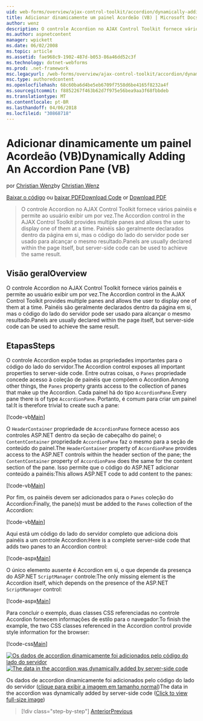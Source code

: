 ```yaml
---
uid: web-forms/overview/ajax-control-toolkit/accordion/dynamically-adding-an-accordion-pane-vb
title: Adicionar dinamicamente um painel Acordeão (VB) | Microsoft Docs
author: wenz
description: O controle Accordion no AJAX Control Toolkit fornece vários painéis e permite ao usuário exibir um por vez. Painéis são normalmente declaradas w...
ms.author: aspnetcontent
manager: wpickett
ms.date: 06/02/2008
ms.topic: article
ms.assetid: fae968c9-1902-487d-b053-86a46dd52c3f
ms.technology: dotnet-webforms
ms.prod: .net-framework
msc.legacyurl: /web-forms/overview/ajax-control-toolkit/accordion/dynamically-adding-an-accordion-pane-vb
msc.type: authoredcontent
ms.openlocfilehash: 68c60ba6d4be5eb6709f7558d6be4165f8232a4f
ms.sourcegitcommit: f8852267f463b62d7f975e56bea9aa3f68fbbdeb
ms.translationtype: MT
ms.contentlocale: pt-BR
ms.lasthandoff: 04/06/2018
ms.locfileid: "30868718"
---
```

<a name="dynamically-adding-an-accordion-pane-vb"></a><span data-ttu-id="500e4-104">Adicionar dinamicamente um painel Acordeão (VB)</span><span class="sxs-lookup"><span data-stu-id="500e4-104">Dynamically Adding An Accordion Pane (VB)</span></span>
====================
<span data-ttu-id="500e4-105">por [Christian Wenz](https://github.com/wenz)</span><span class="sxs-lookup"><span data-stu-id="500e4-105">by [Christian Wenz](https://github.com/wenz)</span></span>

<span data-ttu-id="500e4-106">[Baixar o código](http://download.microsoft.com/download/5/6/d/56d50cef-2011-4c8f-9891-7edc6dc57df9/Accordion2.vb.zip) ou [baixar PDF](http://download.microsoft.com/download/6/7/1/6718d452-ff89-4d3f-a90e-c74ec2d636a3/accordion2VB.pdf)</span><span class="sxs-lookup"><span data-stu-id="500e4-106">[Download Code](http://download.microsoft.com/download/5/6/d/56d50cef-2011-4c8f-9891-7edc6dc57df9/Accordion2.vb.zip) or [Download PDF](http://download.microsoft.com/download/6/7/1/6718d452-ff89-4d3f-a90e-c74ec2d636a3/accordion2VB.pdf)</span></span>

> <span data-ttu-id="500e4-107">O controle Accordion no AJAX Control Toolkit fornece vários painéis e permite ao usuário exibir um por vez.</span><span class="sxs-lookup"><span data-stu-id="500e4-107">The Accordion control in the AJAX Control Toolkit provides multiple panes and allows the user to display one of them at a time.</span></span> <span data-ttu-id="500e4-108">Painéis são geralmente declarados dentro da página em si, mas o código do lado do servidor pode ser usado para alcançar o mesmo resultado.</span><span class="sxs-lookup"><span data-stu-id="500e4-108">Panels are usually declared within the page itself, but server-side code can be used to achieve the same result.</span></span>


## <a name="overview"></a><span data-ttu-id="500e4-109">Visão geral</span><span class="sxs-lookup"><span data-stu-id="500e4-109">Overview</span></span>

<span data-ttu-id="500e4-110">O controle Accordion no AJAX Control Toolkit fornece vários painéis e permite ao usuário exibir um por vez.</span><span class="sxs-lookup"><span data-stu-id="500e4-110">The Accordion control in the AJAX Control Toolkit provides multiple panes and allows the user to display one of them at a time.</span></span> <span data-ttu-id="500e4-111">Painéis são geralmente declarados dentro da página em si, mas o código do lado do servidor pode ser usado para alcançar o mesmo resultado.</span><span class="sxs-lookup"><span data-stu-id="500e4-111">Panels are usually declared within the page itself, but server-side code can be used to achieve the same result.</span></span>

## <a name="steps"></a><span data-ttu-id="500e4-112">Etapas</span><span class="sxs-lookup"><span data-stu-id="500e4-112">Steps</span></span>

<span data-ttu-id="500e4-113">O controle Accordion expõe todas as propriedades importantes para o código do lado do servidor.</span><span class="sxs-lookup"><span data-stu-id="500e4-113">The Accordion control exposes all important properties to server-side code.</span></span> <span data-ttu-id="500e4-114">Entre outras coisas, o `Panes` propriedade concede acesso à coleção de painéis que compõem o Accordion.</span><span class="sxs-lookup"><span data-stu-id="500e4-114">Among other things, the `Panes` property grants access to the collection of panes that make up the Accordion.</span></span> <span data-ttu-id="500e4-115">Cada painel há do tipo `AccordionPane`.</span><span class="sxs-lookup"><span data-stu-id="500e4-115">Every pane there is of type `AccordionPane`.</span></span> <span data-ttu-id="500e4-116">Portanto, é comum para criar um painel tal:</span><span class="sxs-lookup"><span data-stu-id="500e4-116">It is therefore trivial to create such a pane:</span></span>

[!code-vb[Main](dynamically-adding-an-accordion-pane-vb/samples/sample1.vb)]

<span data-ttu-id="500e4-117">O `HeaderContainer` propriedade de `AccordionPane` fornece acesso aos controles ASP.NET dentro da seção de cabeçalho do painel; o `ContentContainer` propriedade `AccordionPane` faz o mesmo para a seção de conteúdo do painel.</span><span class="sxs-lookup"><span data-stu-id="500e4-117">The `HeaderContainer` property of `AccordionPane` provides access to the ASP.NET controls within the header section of the pane; the `ContentContainer` property of `AccordionPane` does the same for the content section of the pane.</span></span> <span data-ttu-id="500e4-118">Isso permite que o código do ASP.NET adicionar conteúdo a painéis:</span><span class="sxs-lookup"><span data-stu-id="500e4-118">This allows ASP.NET code to add content to the panes:</span></span>

[!code-vb[Main](dynamically-adding-an-accordion-pane-vb/samples/sample2.vb)]

<span data-ttu-id="500e4-119">Por fim, os painéis devem ser adicionados para o `Panes` coleção do Accordion:</span><span class="sxs-lookup"><span data-stu-id="500e4-119">Finally, the pane(s) must be added to the `Panes` collection of the Accordion:</span></span>

[!code-vb[Main](dynamically-adding-an-accordion-pane-vb/samples/sample3.vb)]

<span data-ttu-id="500e4-120">Aqui está um código do lado do servidor completo que adiciona dois painéis a um controle Accordion:</span><span class="sxs-lookup"><span data-stu-id="500e4-120">Here is a complete server-side code that adds two panes to an Accordion control:</span></span>

[!code-aspx[Main](dynamically-adding-an-accordion-pane-vb/samples/sample4.aspx)]

<span data-ttu-id="500e4-121">O único elemento ausente é Accordion em si, o que depende da presença do ASP.NET `ScriptManager` controle:</span><span class="sxs-lookup"><span data-stu-id="500e4-121">The only missing element is the Accordion itself, which depends on the presence of the ASP.NET `ScriptManager` control:</span></span>

[!code-aspx[Main](dynamically-adding-an-accordion-pane-vb/samples/sample5.aspx)]

<span data-ttu-id="500e4-122">Para concluir o exemplo, duas classes CSS referenciadas no controle Accordion fornecem informações de estilo para o navegador:</span><span class="sxs-lookup"><span data-stu-id="500e4-122">To finish the example, the two CSS classes referenced in the Accordion control provide style information for the browser:</span></span>

[!code-css[Main](dynamically-adding-an-accordion-pane-vb/samples/sample6.css)]


<span data-ttu-id="500e4-123">[![Os dados de accordion dinamicamente foi adicionados pelo código do lado do servidor](dynamically-adding-an-accordion-pane-vb/_static/image2.png)](dynamically-adding-an-accordion-pane-vb/_static/image1.png)</span><span class="sxs-lookup"><span data-stu-id="500e4-123">[![The data in the accordion was dynamically added by server-side code](dynamically-adding-an-accordion-pane-vb/_static/image2.png)](dynamically-adding-an-accordion-pane-vb/_static/image1.png)</span></span>

<span data-ttu-id="500e4-124">Os dados de accordion dinamicamente foi adicionados pelo código do lado do servidor ([clique para exibir a imagem em tamanho normal](dynamically-adding-an-accordion-pane-vb/_static/image3.png))</span><span class="sxs-lookup"><span data-stu-id="500e4-124">The data in the accordion was dynamically added by server-side code ([Click to view full-size image](dynamically-adding-an-accordion-pane-vb/_static/image3.png))</span></span>

> [!div class="step-by-step"]
> [<span data-ttu-id="500e4-125">Anterior</span><span class="sxs-lookup"><span data-stu-id="500e4-125">Previous</span></span>](databinding-to-an-accordion-vb.md)
